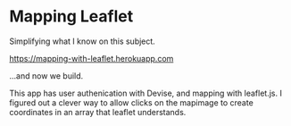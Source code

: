 # Mapping Leaflet

Simplifying what I know on this subject.

https://mapping-with-leaflet.herokuapp.com

...and now we build.

This app has user authenication with Devise, and mapping with leaflet.js. 
I figured out a clever way to allow clicks on the mapimage to create coordinates 
in an array that leaflet understands.